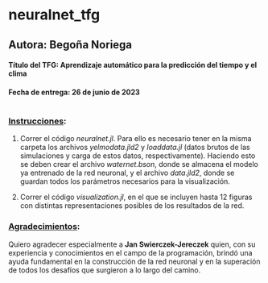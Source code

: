 # neuralnet_tfg
## Autora: Begoña Noriega
#### Título del TFG: Aprendizaje automático para la predicción del tiempo y el clima
#### Fecha de entrega: 26 de junio de 2023
#
### <u>Instrucciones</u>:

1. Correr el código *neuralnet.jl*. Para ello es necesario tener en la misma carpeta los archivos *yelmodata.jld2* y *loaddata.jl* (datos brutos de las simulaciones y carga de estos datos, respectivamente). Haciendo esto se deben crear el archivo *waternet.bson*, donde se almacena el modelo ya entrenado de la red neuronal, y el archivo *data.jld2*, donde se guardan todos los parámetros necesarios para la visualización.

2. Correr el código *visualization.jl*, en el que se incluyen hasta 12 figuras con distintas representaciones posibles de los resultados de la red.

### <u>Agradecimientos</u>:

Quiero agradecer especialmente a **Jan Swierczek-Jereczek** quien, con su experiencia y conocimientos en el campo de la programación, brindó una ayuda fundamental en la construcción de la red neuronal y en la superación de todos los desafíos que surgieron a lo largo del camino.
